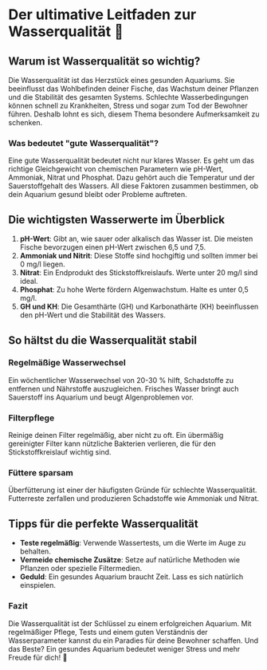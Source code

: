 # Der ultimative Leitfaden zur Wasserqualität 🌊

## Warum ist Wasserqualität so wichtig?

Die Wasserqualität ist das Herzstück eines gesunden Aquariums. Sie beeinflusst das Wohlbefinden deiner Fische, das Wachstum deiner Pflanzen und die Stabilität des gesamten Systems. Schlechte Wasserbedingungen können schnell zu Krankheiten, Stress und sogar zum Tod der Bewohner führen. Deshalb lohnt es sich, diesem Thema besondere Aufmerksamkeit zu schenken.

### Was bedeutet "gute Wasserqualität"?

Eine gute Wasserqualität bedeutet nicht nur klares Wasser. Es geht um das richtige Gleichgewicht von chemischen Parametern wie pH-Wert, Ammoniak, Nitrat und Phosphat. Dazu gehört auch die Temperatur und der Sauerstoffgehalt des Wassers. All diese Faktoren zusammen bestimmen, ob dein Aquarium gesund bleibt oder Probleme auftreten.

## Die wichtigsten Wasserwerte im Überblick

1. **pH-Wert**: Gibt an, wie sauer oder alkalisch das Wasser ist. Die meisten Fische bevorzugen einen pH-Wert zwischen 6,5 und 7,5.
2. **Ammoniak und Nitrit**: Diese Stoffe sind hochgiftig und sollten immer bei 0 mg/l liegen.
3. **Nitrat**: Ein Endprodukt des Stickstoffkreislaufs. Werte unter 20 mg/l sind ideal.
4. **Phosphat**: Zu hohe Werte fördern Algenwachstum. Halte es unter 0,5 mg/l.
5. **GH und KH**: Die Gesamthärte (GH) und Karbonathärte (KH) beeinflussen den pH-Wert und die Stabilität des Wassers.

## So hältst du die Wasserqualität stabil

### Regelmäßige Wasserwechsel

Ein wöchentlicher Wasserwechsel von 20-30 % hilft, Schadstoffe zu entfernen und Nährstoffe auszugleichen. Frisches Wasser bringt auch Sauerstoff ins Aquarium und beugt Algenproblemen vor.

### Filterpflege

Reinige deinen Filter regelmäßig, aber nicht zu oft. Ein übermäßig gereinigter Filter kann nützliche Bakterien verlieren, die für den Stickstoffkreislauf wichtig sind.

### Füttere sparsam

Überfütterung ist einer der häufigsten Gründe für schlechte Wasserqualität. Futterreste zerfallen und produzieren Schadstoffe wie Ammoniak und Nitrat.

## Tipps für die perfekte Wasserqualität

- **Teste regelmäßig**: Verwende Wassertests, um die Werte im Auge zu behalten.
- **Vermeide chemische Zusätze**: Setze auf natürliche Methoden wie Pflanzen oder spezielle Filtermedien.
- **Geduld**: Ein gesundes Aquarium braucht Zeit. Lass es sich natürlich einspielen.

### Fazit

Die Wasserqualität ist der Schlüssel zu einem erfolgreichen Aquarium. Mit regelmäßiger Pflege, Tests und einem guten Verständnis der Wasserparameter kannst du ein Paradies für deine Bewohner schaffen. Und das Beste? Ein gesundes Aquarium bedeutet weniger Stress und mehr Freude für dich! 🐠
